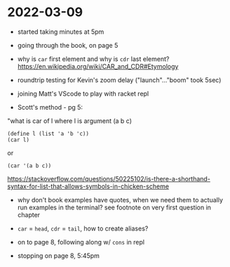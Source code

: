 # 2022-03-09

* started taking minutes at 5pm

* going through the book, on page 5

* why is `car` first element and why is `cdr` last element? https://en.wikipedia.org/wiki/CAR_and_CDR#Etymology

* roundtrip testing for Kevin's zoom delay ("launch"..."boom" took 5sec)

* joining Matt's VScode to play with racket repl

* Scott's method - pg 5:

"what is car of l where l is argument (a b c)
```
(define l (list 'a 'b 'c))
(car l)
```

or

```
(car '(a b c))
```

https://stackoverflow.com/questions/50225102/is-there-a-shorthand-syntax-for-list-that-allows-symbols-in-chicken-scheme

* why don't book examples have quotes, when we need them to actually run
  examples in the terminal? see footnote on very first question in chapter

* `car` = `head`, `cdr` = `tail`, how to create aliases?

* on to page 8, following along w/ `cons` in repl

* stopping on page 8, 5:45pm
